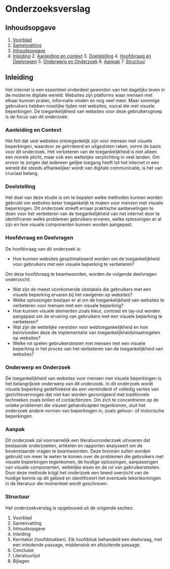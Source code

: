 # Onderzoeksverslag

## Inhoudsopgave

1. [Voorblad]()
2. [Samenvatting]()
2. [Inhoudsopgave](#inhoudsopgave)
2. [Inleiding](#inleiding)
   2. [Aanleiding en context](#aanleiding-en-context)
   3. [Doelstelling](#doelstelling)
   4. [Hoofdvraag en Deelvragen](#hoofdvraag-en-deelvragen)
   5. [Onderwerp en Onderzoek](#onderwerp-en-onderzoek)
   6. [Aanpak](#aanpak)
   7. [Structuur](#structuur)

## Inleiding

Het internet is een essentieel onderdeel geworden van het dagelijks leven in de moderne digitale wereld.
Websites zijn platforms waar mensen met elkaar kunnen praten, informatie vinden en nog veel meer. Maar sommige
gebruikers hebben moeilijke tijden met websites, vooral die met visuele beperkingen. De toegankelijkheid van
websites voor deze gebruikersgroep is de focus van dit onderzoek.

### Aanleiding en Context

Het feit dat veel websites ontoegankelijk zijn voor mensen met visuele beperkingen, waardoor ze geïrriteerd en
uitgesloten raken, vormt de basis voor dit onderzoek. Het verbeteren van de toegankelijkheid is niet alleen
een morele plicht, maar ook een wettelijke verplichting in veel landen. Om ervoor te zorgen dat iedereen
gelijke toegang heeft tot het internet in een wereld die steeds afhankelijker wordt van digitale communicatie,
is het van cruciaal belang.

### Doelstelling

Het doel van deze studie is om te bepalen welke methoden kunnen worden gebruikt om websites beter toegankelijk
te maken voor mensen met visuele beperkingen. Dit onderzoek streeft ernaar praktische aanbevelingen te doen
voor het verbeteren van de toegankelijkheid van het internet door te identificeren welke problemen gebruikers
ervaren, welke oplossingen er al zijn en hoe visuele componenten kunnen worden aangepast.

### Hoofdvraag en Deelvragen

De hoofdvraag van dit onderzoek is:

* Hoe kunnen websites geoptimaliseerd worden om de toegankelijkheid voor gebruikers met een visuele beperking
  te verbeteren?

Om deze hoofdvraag te beantwoorden, worden de volgende deelvragen onderzocht:

* Wat zijn de meest voorkomende obstakels die gebruikers met een visuele beperking ervaren bij het navigeren
  op websites?
* Welke oplossingen bestaan er al om de toegankelijkheid van websites te verbeteren voor mensen met een
  visuele beperking?
* Hoe kunnen visuele elementen zoals kleur, contrast en lay-out worden aangepast om de ervaring van gebruikers
  met een visuele beperking te verbeteren?
* Wat zijn de wettelijke vereisten voor webtoegankelijkheid en hoe beïnvloeden deze de implementatie van
  toegankelijkheidsmaatregelen op websites?
* Welke rol spelen gebruikerstesten met mensen met een visuele beperking in het proces van het verbeteren van
  de toegankelijkheid van websites?

### Onderwerp en Onderzoek

De toegankelijkheid van websites voor mensen met visuele beperkingen is het belangrijkste onderwerp van dit
onderzoek. In dit onderzoek wordt visuele beperking gedefinieerd als een verminderd of volledig verlies van
gezichtsvermogen dat niet kan worden gecorrigeerd met traditionele technieken zoals brillen of contactlenzen.
Om zich te concentreren op de unieke problemen die visueel gehandicapten tegenkomen, sluit het onderzoek
andere vormen van beperkingen in, zoals gehoor- of motorische beperkingen.

### Aanpak

Dit onderzoek zal voornamelijk een literatuuronderzoek uitvoeren dat bestaande onderzoeken, artikelen en
rapporten analyseert om de bovenstaande vragen te beantwoorden. Deze bronnen zullen worden gebruikt om meer te
weten te komen over de problemen die gebruikers met visuele beperkingen tegenkomen, de huidige oplossingen,
aanpassingen van visuele componenten, wettelijke eisen en de rol van gebruikerstesten. Door deze methode
krijgt het onderzoek een breed overzicht van de huidige kennis op dit gebied en identificeert het eventuele
tekortkomingen in de literatuur die momenteel wordt geschreven.

### Structuur

Het onderzoekverslag is opgebouwd uit de volgende secties:

1. Voorblad
2. Samenvatting
3. Inhoudsopgave
4. Inleiding
5. Kerntekst (hoofdstukken). Elk hoofdstuk behandeld een deelvraag, met een inleidende passage, middenstuk en
   afsluitende passage.
6. Conclusie
7. Literatuurlijst
8. Bijlagen

